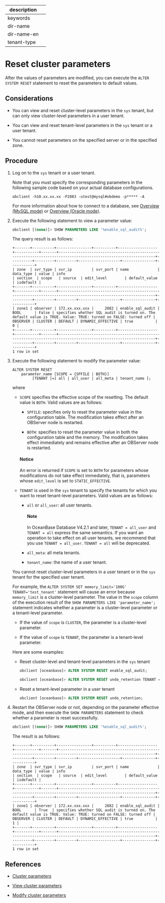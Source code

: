 |description||
|---|---|
|keywords||
|dir-name||
|dir-name-en||
|tenant-type||

# Reset cluster parameters

After the values of parameters are modified, you can execute the `ALTER SYSTEM RESET` statement to reset the parameters to default values.

## Considerations

* You can view and reset cluster-level parameters in the `sys` tenant, but can only view cluster-level parameters in a user tenant.

* You can view and reset tenant-level parameters in the `sys` tenant or a user tenant.

* You cannot reset parameters on the specified server or in the specified zone.

## Procedure

1. Log on to the `sys` tenant or a user tenant.

   Note that you must specify the corresponding parameters in the following sample code based on your actual database configurations.

   ```shell
   obclient -h10.xx.xx.xx -P2883 -utest@mysql#obdemo -p***** -A
   ```

   For more information about how to connect to a database, see [Overview (MySQL mode)](../../../300.develop/100.application-development-of-mysql-mode/100.connect-to-oceanbase-database-of-mysql-mode/100.connection-methods-overview-of-mysql-mode.md) or [Overview (Oracle mode)](../../../300.develop/100.application-development-of-mysql-mode/100.connect-to-oceanbase-database-of-mysql-mode/100.connection-methods-overview-of-mysql-mode.md).

2. Execute the following statement to view a parameter value:

   ```sql
   obclient [(none)]> SHOW PARAMETERS LIKE '%enable_sql_audit%';   
   ```

   The query result is as follows:

   ```shell
   +-------+----------+----------------+----------+------------------+-----------+-------+---------------------------------------------------------------------------------------------------------------+----------+---------+---------+-------------------+---------------+-----------+
   | zone  | svr_type | svr_ip         | svr_port | name             | data_type | value | info                                                                                                          | section  | scope   | source  | edit_level        | default_value | isdefault |
   +-------+----------+----------------+----------+------------------+-----------+-------+---------------------------------------------------------------------------------------------------------------+----------+---------+---------+-------------------+---------------+-----------+
   | zone1 | observer | 172.xx.xxx.xxx |     2882 | enable_sql_audit | BOOL      | False | specifies whether SQL audit is turned on. The default value is TRUE. Value: TRUE: turned on FALSE: turned off | OBSERVER | CLUSTER | DEFAULT | DYNAMIC_EFFECTIVE | true          |         0 |
   +-------+----------+----------------+----------+------------------+-----------+-------+---------------------------------------------------------------------------------------------------------------+----------+---------+---------+-------------------+---------------+-----------+
   1 row in set
   ```

3. Execute the following statement to modify the parameter value:


   ```shell
   ALTER SYSTEM RESET
       parameter_name [SCOPE = {SPFILE | BOTH}]
            [TENANT [=] all | all_user | all_meta | tenant_name ];
   ```

   where

   * `SCOPE` specifies the effective scope of the resetting. The default value is `BOTH`. Valid values are as follows:

      * `SPFILE`: specifies only to reset the parameter value in the configuration table. The modification takes effect after an OBServer node is restarted.

      * `BOTH`: specifies to reset the parameter value in both the configuration table and the memory. The modification takes effect immediately and remains effective after an OBServer node is restarted.

       <main id="notice" type='notice'>
       <h4>Notice</h4>
       <p>An error is returned if <code>SCOPE</code> is set to <code>BOTH</code> for parameters whose modifications do not take effect immediately, that is, parameters whose <code>edit_level</code> is set to <code>STATIC_EFFECTIVE</code>. </p>
       </main>

   * `TENANT` is used in the `sys` tenant to specify the tenants for which you want to reset tenant-level parameters. Valid values are as follows:

      * `all` or `all_user`: all user tenants.

         <main id="notice" type='explain'>
         <h4>Note</h4>
         <p>In OceanBase Database V4.2.1 and later, <code>TENANT = all_user</code> and <code>TENANT = all</code> express the same semantics. If you want an operation to take effect on all user tenants, we recommend that you use <code>TENANT = all_user</code>. <code>TENANT = all</code> will be deprecated. </p>
         </main>

      * `all_meta`: all meta tenants.

      * `tenant_name`: the name of a user tenant.

   You cannot reset cluster-level parameters in a user tenant or in the `sys` tenant for the specified user tenant.

   For example, the `ALTER SYSTEM SET memory_limit='100G' TENANT='test_tenant'` statement will cause an error because `memory_limit` is a cluster-level parameter. The value in the `scope` column of the execution result of the `SHOW PARAMETERS LIKE 'parameter_name';` statement indicates whether a parameter is a cluster-level parameter or a tenant-level parameter.

   * If the value of `scope` is `CLUSTER`, the parameter is a cluster-level parameter.

   * If the value of `scope` is `TENANT`, the parameter is a tenant-level parameter.

   Here are some examples:

   * Reset cluster-level and tenant-level parameters in the `sys` tenant

      ```sql
      obclient [oceanbase]> ALTER SYSTEM RESET enable_sql_audit;
      ```

      ```sql
      obclient [oceanbase]> ALTER SYSTEM RESET undo_retention TENANT = all_user;
      ```

   * Reset a tenant-level parameter in a user tenant

      ```sql
      obclient [oceanbase]> ALTER SYSTEM RESET undo_retention;
      ```

4. Restart the OBServer node or not, depending on the parameter effective mode, and then execute the `SHOW PARAMETERS` statement to check whether a parameter is reset successfully.

   ```sql
   obclient [(none)]> SHOW PARAMETERS LIKE '%enable_sql_audit%';   
   ```

   The result is as follows:

   ```shell
   +-------+----------+----------------+----------+------------------+-----------+-------+---------------------------------------------------------------------------------------------------------------+----------+---------+---------+-------------------+---------------+-----------+
   | zone  | svr_type | svr_ip         | svr_port | name             | data_type | value | info                                                                                                          | section  | scope   | source  | edit_level        | default_value | isdefault |
   +-------+----------+----------------+----------+------------------+-----------+-------+---------------------------------------------------------------------------------------------------------------+----------+---------+---------+-------------------+---------------+-----------+
   | zone1 | observer | 172.xx.xxx.xxx |     2882 | enable_sql_audit | BOOL      | True  | specifies whether SQL audit is turned on. The default value is TRUE. Value: TRUE: turned on FALSE: turned off | OBSERVER | CLUSTER | DEFAULT | DYNAMIC_EFFECTIVE | true          |         1 |
   +-------+----------+----------------+----------+------------------+-----------+-------+---------------------------------------------------------------------------------------------------------------+----------+---------+---------+-------------------+---------------+-----------+
   1 row in set
   ```

## References

* [Cluster parameters](../200.cluster-configuration-items.md)

* [View cluster parameters](../300.common-cluster-operations/1200.view-cluster-parameters.md)

* [Modify cluster parameters](../300.common-cluster-operations/1300.modify-cluster-parameters.md)